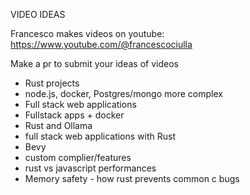 VIDEO IDEAS

Francesco makes videos on youtube: https://www.youtube.com/@francescociulla

Make a pr to submit your ideas of videos 

- Rust projects
- node.js, docker, Postgres/mongo more complex
- Full stack web applications
- Fullstack apps + docker
- Rust and Ollama
- full stack web applications with Rust
-  Bevy
- custom complier/features
- rust vs javascript performances
- Memory safety - how rust prevents common c bugs

